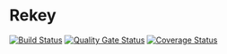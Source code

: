 # Rekey
[![Build Status](https://travis-ci.com/1LAE/Rekey.svg?branch=master)](https://travis-ci.com/1LAE/Rekey)
[![Quality Gate Status](https://sonarcloud.io/api/project_badges/measure?project=1LAE_ReKey&metric=alert_status)](https://sonarcloud.io/dashboard?id=1LAE_ReKey)
[![Coverage Status](https://coveralls.io/repos/github/1LAE/Rekey/badge.svg?branch=master)](https://coveralls.io/github/1LAE/Rekey?branch=master)
